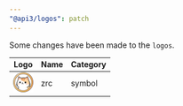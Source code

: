 ```yaml
---
"@api3/logos": patch
---
```


Some changes have been made to the `logos`.

|Logo|Name|Category|
|---|---|---|
|<img src="./raw/symbols/zrc.svg" width="36" alt="">|zrc|symbol|
